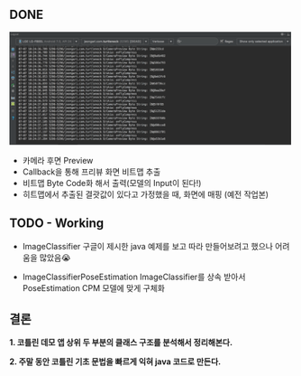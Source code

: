 ## DONE

<img src ="images/bitmap-to-byte-code.png" width=500px height=200px/>

- 카메라 후면 Preview
- Callback을 통해 프리뷰 화면 비트맵 추출
- 비트맵 Byte Code화 해서 출력(모델의 Input이 된다!)
- 히트맵에서 추출된 결괏값이 있다고 가정했을 때, 화면에 매핑 (예전 작업본)

## TODO - Working

- ImageClassifier 
구글이 제시한 java 예제를 보고 따라 만들어보려고 했으나 어려움을 많았음😭

- ImageClassifierPoseEstimation
ImageClassifier를 상속 받아서 PoseEstimation CPM 모델에 맞게 구체화

## 결론

**1. 코틀린 데모 앱 상위 두 부분의 클래스 구조를 분석해서 정리해본다.**

**2. 주말 동안 코틀린 기초 문법을 빠르게 익혀 java 코드로 만든다.**
